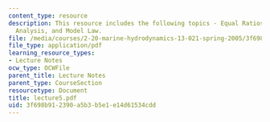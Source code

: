 ```yaml
---
content_type: resource
description: This resource includes the following topics - Equal Ratios, Dimensional
  Analysis, and Model Law.
file: /media/courses/2-20-marine-hydrodynamics-13-021-spring-2005/3f698b912390a5b3b5e1e14d61534cdd_lecture5.pdf
file_type: application/pdf
learning_resource_types:
- Lecture Notes
ocw_type: OCWFile
parent_title: Lecture Notes
parent_type: CourseSection
resourcetype: Document
title: lecture5.pdf
uid: 3f698b91-2390-a5b3-b5e1-e14d61534cdd
---
```

